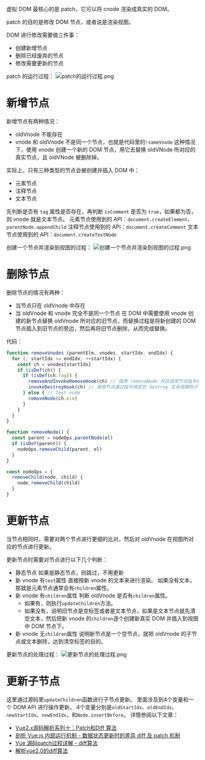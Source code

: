 虚拟 DOM 最核心的是 patch，它可以将 cnode 渲染成真实的 DOM。

patch 的目的是修改 DOM 节点，或者说是渲染视图。

DOM 进行修改需要做三件事：
- 创建新增节点
- 删除已经废弃的节点
- 修改需要更新的节点

patch 的运行过程：
![patch的运行过程.png](http://ww1.sinaimg.cn/large/68307314gy1gjme9nt5cdj20fg0nvjsh.jpg)

# 新增节点
新增节点有两种情况：
- oldVnode 不能存在
- vnode 和 oldVnode 不是同一个节点，也就是代码里的`!sameVnode`
  这种情况下，使用 vnode 创建一个新的 DOM 节点，用它去替换 oldVNode 所对应的真实节点，且 oldVNode 被删除掉。

实际上，只有三种类型的节点会被创建并插入 DOM 中：
- 元素节点
- 注释节点
- 文本节点

先判断是否有 `tag` 属性是否存在，再判断 `isComment` 是否为 `true`，如果都为否，则 vnode 就是文本节点。
元素节点使用到的 API：`document.createElement`、`parentNode.appendChild`
注释节点使用到的 API：`document.createComment`
文本节点使用到的 API：`document.createTextNode`

创建一个节点并渲染到视图的过程：
![创建一个节点并渲染到视图的过程.png](http://ww1.sinaimg.cn/large/68307314gy1gjmll7lknyj20fu0js0t1.jpg)

# 删除节点
删除节点的情况有两种：
- 当节点只在 oldVnode 中存在
- 当 oldVnode 和 vnode 完全不是同一个节点
  在 DOM 中需要使用 vnode 创建的新节点替换 oldVnode 所对应的旧节点，而替换过程是将新创建的 DOM 节点插入到旧节点的旁边，然后再将旧节点删除，从而完成替换。

代码：
```js
function removeVnodes (parentElm, vnodes, startIdx, endIdx) {
  for (; startIdx <= endIdx; ++startIdx) {
    const ch = vnodes[startIdx]
    if (isDef(ch)) {
      if (isDef(ch.tag)) {
        removeAndInvokeRemoveHook(ch) // 调用 removeNode 并且调用节点指令的 remove 钩子
        invokeDestroyHook(ch) // 调用节点通过指令绑定的 destroy 生命周期钩子
      } else { // Text node
        removeNode(ch.elm)
      }
    }
  }
}

function removeNode() {
  const parent = nodeOps.parentNode(el)
  if (isDef(parent)) {
    nodeOps.removeChild(parent, el)
  }
}

const nodeOps = {
  removeChild(node, child) {
    node.removeChild(child)
  }
}
```


# 更新节点
当节点相同时，需要对两个节点进行更细的比对，然后对 oldVnode 在视图所对应的节点进行更新。

更新节点时需要对节点进行以下几个判断：
- 静态节点
  如果是静态节点，则跳过，不用更新
- 新 vnode 有`text`属性
  直接按新 vnode 的文本来进行渲染。
  如果没有文本，那就是元素节点通常会有`children`属性。
- 新 vnode 有`children`属性
  判断 oldVnode 是否有`children`属性。
  - 如果有，则执行`updateChildren`方法。
  - 如果没有，说明旧节点是空标签或者是文本节点，如果是文本节点就先清空文本，然后把新 vnode 的`children`逐个创建新真实 DOM 并插入到视图中 DOM 节点下。
- 新 vnode 无`children`属性
  说明新节点是一个空节点，就把 oldVnode 的子节点或文本删除，达到清空标签的目的。

更新节点的处理过程：
![更新节点的处理过程.png](http://ww1.sinaimg.cn/large/68307314gy1gjmpmtmt61j20os17fad7.jpg)

# 更新子节点
这里通过源码里`updateChildren`函数进行子节点更新。
里面涉及到4个变量和一个 DOM API 进行操作更新。
4个变量分别是`oldStartIdx`、`oldEndIdx`、`newStartIdx`、`newEndIdx`，和`Node.insertBefore`。
详情参阅以下文章：
- [Vue2.x源码解析系列十：Patch和Diff 算法](https://github.com/lihongxun945/myblog/issues/33)
- [剖析 Vue.js 内部运行机制 - 数据状态更新时的差异 diff 及 patch 机制](https://juejin.im/book/6844733705089449991/section/6844733705232056328#heading-7)
- [Vue 源码patch过程详解 - diff算法](https://juejin.im/post/6844904004388913160#heading-9)
- [解析vue2.0的diff算法](https://github.com/aooy/blog/issues/2)